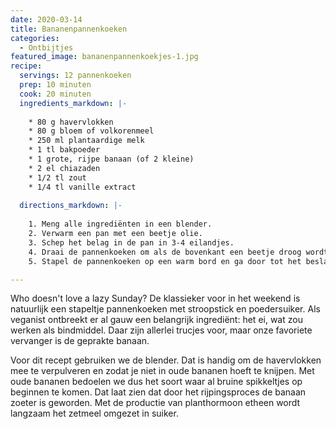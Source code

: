 ```yaml
---
date: 2020-03-14
title: Bananenpannenkoeken
categories:
  - Ontbijtjes
featured_image: bananenpannenkoekjes-1.jpg
recipe:
  servings: 12 pannenkoeken
  prep: 10 minuten
  cook: 20 minuten
  ingredients_markdown: |-
    
    * 80 g havervlokken
    * 80 g bloem of volkorenmeel
    * 250 ml plantaardige melk
    * 1 tl bakpoeder
    * 1 grote, rijpe banaan (of 2 kleine)
    * 2 el chiazaden
    * 1/2 tl zout
    * 1/4 tl vanille extract
  
  directions_markdown: |-
    
    1. Meng alle ingrediënten in een blender.
    2. Verwarm een pan met een beetje olie.
    3. Schep het belag in de pan in 3-4 eilandjes.
    4. Draai de pannenkoeken om als de bovenkant een beetje droog wordt.
    5. Stapel de pannenkoeken op een warm bord en ga door tot het beslag op is.

---
```


Who doesn't love a lazy Sunday? De klassieker voor in het weekend is natuurlijk een stapeltje pannenkoeken met stroopstick en poedersuiker. Als veganist ontbreekt er al gauw een belangrijk ingrediënt: het ei, wat zou werken als bindmiddel. Daar zijn allerlei trucjes voor, maar onze favoriete vervanger is de geprakte banaan.

Voor dit recept gebruiken we de blender. Dat is handig om de havervlokken mee te verpulveren en zodat je niet in oude bananen hoeft te knijpen. Met oude bananen bedoelen we dus het soort waar al bruine spikkeltjes op beginnen te komen. Dat laat zien dat door het rijpingsproces de banaan zoeter is geworden. Met de productie van planthormoon etheen wordt langzaam het zetmeel omgezet in suiker.
